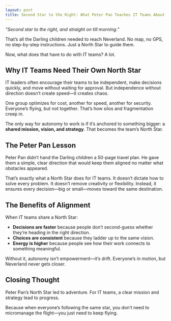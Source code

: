 ```yaml
---
layout: post
title: Second Star to the Right: What Peter Pan Teaches IT Teams About Alignment
---
```


*“Second star to the right, and straight on till morning.”*  

That’s all the Darling children needed to reach Neverland. No map, no GPS, no step-by-step instructions. Just a North Star to guide them.  

Now, what does that have to do with IT teams? A lot.  

## Why IT Teams Need Their Own North Star  
IT leaders often encourage their teams to be independent, make decisions quickly, and move without waiting for approval. But independence without direction doesn’t create speed—it creates chaos.  

One group optimizes for cost, another for speed, another for security. Everyone’s flying, but not together. That’s how silos and fragmentation creep in.  

The only way for autonomy to work is if it’s anchored to something bigger: a **shared mission, vision, and strategy**. That becomes the team’s North Star.  

## The Peter Pan Lesson  
Peter Pan didn’t hand the Darling children a 50-page travel plan. He gave them a simple, clear direction that would keep them aligned no matter what obstacles appeared.  

That’s exactly what a North Star does for IT teams. It doesn’t dictate how to solve every problem. It doesn’t remove creativity or flexibility. Instead, it ensures every decision—big or small—moves toward the same destination.  

## The Benefits of Alignment
When IT teams share a North Star:  
- **Decisions are faster** because people don’t second-guess whether they’re heading in the right direction.  
- **Choices are consistent** because they ladder up to the same vision.  
- **Energy is higher** because people see how their work connects to something meaningful.  

Without it, autonomy isn’t empowerment—it’s drift. Everyone’s in motion, but Neverland never gets closer.  

## Closing Thought  
Peter Pan’s North Star led to adventure. For IT teams, a clear mission and strategy lead to progress.  

Because when everyone’s following the same star, you don’t need to micromanage the flight—you just need to keep flying.  

